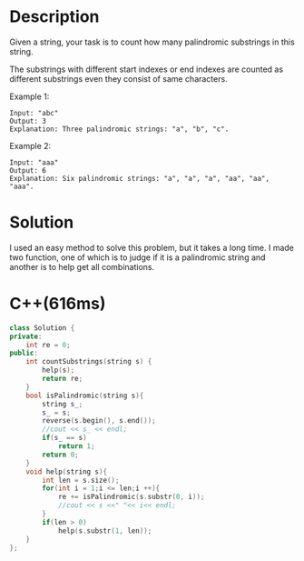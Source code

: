 # Description
Given a string, your task is to count how many palindromic substrings in this string.

The substrings with different start indexes or end indexes are counted as different substrings even they consist of same characters.

Example 1:
```
Input: "abc"
Output: 3
Explanation: Three palindromic strings: "a", "b", "c".
```
Example 2:
```
Input: "aaa"
Output: 6
Explanation: Six palindromic strings: "a", "a", "a", "aa", "aa", "aaa".
```
# Solution
I used an easy method to solve this problem, but it takes a long time. I made two function, one of which is to judge if it is a palindromic string and another is to help get all combinations.
# C++(616ms)
```cpp
class Solution {
private:
    int re = 0;
public:
    int countSubstrings(string s) {
        help(s);
        return re;
    }
    bool isPalindromic(string s){
        string s_;
        s_ = s;
        reverse(s.begin(), s.end());
        //cout << s_ << endl;
        if(s_ == s)
            return 1;
        return 0;
    }
    void help(string s){
        int len = s.size();
        for(int i = 1;i <= len;i ++){
            re += isPalindromic(s.substr(0, i));
            //cout << s <<" "<< i<< endl;
        }
        if(len > 0)
            help(s.substr(1, len));
    }
};
```
